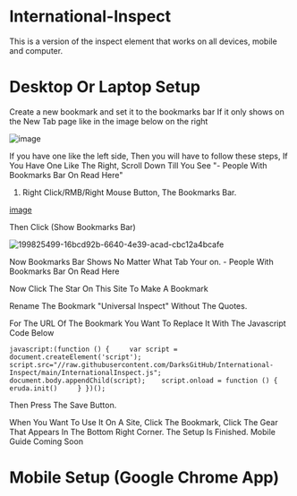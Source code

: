 # International-Inspect

This is a version of the inspect element
that works on all devices, mobile and computer.

# Desktop Or Laptop Setup

Create a new bookmark and set it to the bookmarks bar
If it only shows on the New Tab page like in the image below on the right

![image](https://user-images.githubusercontent.com/108237499/199824930-49d13d1e-f439-4c9c-bad4-edd6c1ce81bd.png)

If you have one like the left side,
Then you will have to follow these steps, If You Have One Like The Right, Scroll Down Till You See "- People With Bookmarks Bar On Read Here"
1. Right Click/RMB/Right Mouse Button, The Bookmarks Bar.

[image](https://user-images.githubusercontent.com/108237499/199825499-16bcd92b-6640-4e39-acad-cbc12a4bcafe.png)

Then Click (Show Bookmarks Bar)

![199825499-16bcd92b-6640-4e39-acad-cbc12a4bcafe](https://user-images.githubusercontent.com/108237499/199825831-2a0a2169-a470-4209-9f87-550dbd763004.png)

Now Bookmarks Bar Shows No Matter What Tab Your on. - People With Bookmarks Bar On Read Here

Now Click The Star On This Site To Make A Bookmark

Rename The Bookmark "Universal Inspect" Without The Quotes.

For The URL Of The Bookmark You Want To Replace It With The Javascript Code Below

```
javascript:(function () {     var script =  document.createElement('script');    script.src="//raw.githubusercontent.com/DarksGitHub/International-Inspect/main/InternationalInspect.js";     document.body.appendChild(script);    script.onload = function () {         eruda.init()     } })();
```

Then Press The Save Button.

When You Want To Use It On A Site, Click The Bookmark, Click The Gear That Appears In The Bottom Right Corner. The Setup Is Finished. Mobile Guide Coming Soon

# Mobile Setup (Google Chrome App)
